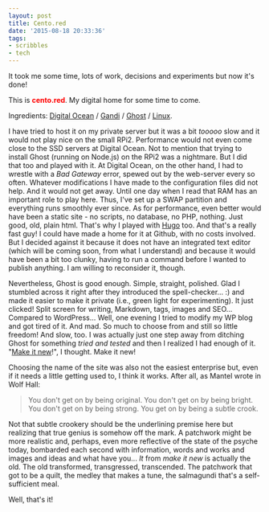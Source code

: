 ```yaml
---
layout: post
title: Cento.red
date: '2015-08-18 20:33:36'
tags:
- scribbles
- tech
---
```


It took me some time, lots of work, decisions and experiments but now it's done! 

This is <font color="red">**cento.red**</font>. My digital home for some time to come. 

Ingredients: [Digital Ocean](http://digitalocean.com) / [Gandi](http://gandi.net) / [Ghost](http://ghost.org) / [Linux](http://ubuntu.com). 

I have tried to host it on my private server but it was a bit *tooooo* slow and it would not play nice on the small RPi2. Performance would not even come close to the SSD servers at Digital Ocean. Not to mention that trying to install Ghost (running on Node.js) on the RPi2 was a nightmare. But I did that too and played with it. 
At Digital Ocean, on the other hand, I had to wrestle with a *Bad Gateway* error, spewed out by the web-server every so often. Whatever modifications I have made to the configuration files did not help. And it would not get away. Until one day when I read that RAM has an important role to play here. Thus, I've set up a SWAP partition and everything runs smoothly ever since. 
As for performance, even better would have been a static site - no scripts, no database, no PHP, nothing. Just good, old, plain html. That's why I played with [Hugo](http://gohugo.io) too. And that's a really fast guy! I could have made a home for it at Github, with no costs involved. But I decided against it because it does not have an integrated text editor (which will be coming soon, from what I understand) and because it would have been a bit too clunky, having to run a command before I wanted to publish anything. I am willing to reconsider it, though. 

Nevertheless, Ghost is good enough. Simple, straight, polished. Glad I stumbled across it right after they introduced the spell-checker... :) and made it easier to make it private (i.e., green light for experimenting). It just clicked! Split screen for writing, Markdown, tags, images and SEO... Compared to WordPress... Well, one evening I tried to modify my WP blog and got tired of it. And mad. So much to choose from and still so little freedom! And slow, too. I was actually just one step away from ditching Ghost for something *tried and tested* and then I realized I had enough of it. "[Make it new](http://www.newyorker.com/magazine/2008/06/09/the-pound-error)!", I thought. Make it new! 

Choosing the name of the site was also not the easiest enterprise but, even if it needs a little getting used to, I think it works. After all, as Mantel wrote in Wolf Hall: 
>You don't get on by being original. You don't get on by being bright. You don't get on by being strong. You get on by being a subtle crook. 

Not that subtle crookery should be the underlining premise here but realizing that true genius is somehow off the mark. A patchwork might be more realistic and, perhaps, even more reflective of the state of the psyche today, bombarded each second with information, words and works and images and ideas and what have you... *It* from *make it new* is actually the old. The old transformed, transgressed, transcended. The patchwork that got to be a quilt, the medley that makes a tune, the salmagundi that's a self-sufficient meal. 

Well, that's it! 
